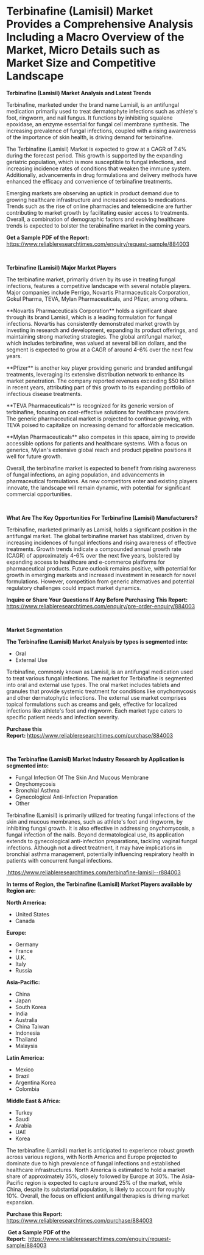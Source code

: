 <p><h1>Terbinafine (Lamisil) Market Provides a Comprehensive Analysis Including a Macro Overview of the Market, Micro Details such as Market Size and Competitive Landscape</h1></p><p><strong>Terbinafine (Lamisil) Market Analysis and Latest Trends</strong></p>
<p><p>Terbinafine, marketed under the brand name Lamisil, is an antifungal medication primarily used to treat dermatophyte infections such as athlete's foot, ringworm, and nail fungus. It functions by inhibiting squalene epoxidase, an enzyme essential for fungal cell membrane synthesis. The increasing prevalence of fungal infections, coupled with a rising awareness of the importance of skin health, is driving demand for terbinafine. </p><p>The Terbinafine (Lamisil) Market is expected to grow at a CAGR of 7.4% during the forecast period. This growth is supported by the expanding geriatric population, which is more susceptible to fungal infections, and increasing incidence rates of conditions that weaken the immune system. Additionally, advancements in drug formulations and delivery methods have enhanced the efficacy and convenience of terbinafine treatments. </p><p>Emerging markets are observing an uptick in product demand due to growing healthcare infrastructure and increased access to medications. Trends such as the rise of online pharmacies and telemedicine are further contributing to market growth by facilitating easier access to treatments. Overall, a combination of demographic factors and evolving healthcare trends is expected to bolster the terabinafine market in the coming years.</p></p>
<p><strong>Get a Sample PDF of the Report:&nbsp;</strong> <a href="https://www.reliableresearchtimes.com/enquiry/request-sample/884003?utm_campaign=2754&utm_medium=2&utm_source=Github&utm_content=ia&utm_term=19042025&utm_id=terbinafine-lamisil">https://www.reliableresearchtimes.com/enquiry/request-sample/884003</a></p>
<p>&nbsp;</p>
<p><strong>Terbinafine (Lamisil) Major Market Players</strong></p>
<p><p>The terbinafine market, primarily driven by its use in treating fungal infections, features a competitive landscape with several notable players. Major companies include Perrigo, Novartis Pharmaceuticals Corporation, Gokul Pharma, TEVA, Mylan Pharmaceuticals, and Pfizer, among others.</p><p>**Novartis Pharmaceuticals Corporation** holds a significant share through its brand Lamisil, which is a leading formulation for fungal infections. Novartis has consistently demonstrated market growth by investing in research and development, expanding its product offerings, and maintaining strong marketing strategies. The global antifungal market, which includes terbinafine, was valued at several billion dollars, and the segment is expected to grow at a CAGR of around 4-6% over the next few years.</p><p>**Pfizer** is another key player providing generic and branded antifungal treatments, leveraging its extensive distribution network to enhance its market penetration. The company reported revenues exceeding $50 billion in recent years, attributing part of this growth to its expanding portfolio of infectious disease treatments.</p><p>**TEVA Pharmaceuticals** is recognized for its generic version of terbinafine, focusing on cost-effective solutions for healthcare providers. The generic pharmaceutical market is projected to continue growing, with TEVA poised to capitalize on increasing demand for affordable medication.</p><p>**Mylan Pharmaceuticals** also competes in this space, aiming to provide accessible options for patients and healthcare systems. With a focus on generics, Mylan's extensive global reach and product pipeline positions it well for future growth.</p><p>Overall, the terbinafine market is expected to benefit from rising awareness of fungal infections, an aging population, and advancements in pharmaceutical formulations. As new competitors enter and existing players innovate, the landscape will remain dynamic, with potential for significant commercial opportunities.</p></p>
<p>&nbsp;</p>
<p><strong>What Are The Key Opportunities For Terbinafine (Lamisil) Manufacturers?</strong></p>
<p><p>Terbinafine, marketed primarily as Lamisil, holds a significant position in the antifungal market. The global terbinafine market has stabilized, driven by increasing incidences of fungal infections and rising awareness of effective treatments. Growth trends indicate a compounded annual growth rate (CAGR) of approximately 4-6% over the next five years, bolstered by expanding access to healthcare and e-commerce platforms for pharmaceutical products. Future outlook remains positive, with potential for growth in emerging markets and increased investment in research for novel formulations. However, competition from generic alternatives and potential regulatory challenges could impact market dynamics.</p></p>
<p><strong>Inquire or Share Your Questions If Any Before Purchasing This Report:</strong> <a href="https://www.reliableresearchtimes.com/enquiry/pre-order-enquiry/884003?utm_campaign=2754&utm_medium=2&utm_source=Github&utm_content=ia&utm_term=19042025&utm_id=terbinafine-lamisil">https://www.reliableresearchtimes.com/enquiry/pre-order-enquiry/884003</a></p>
<p>&nbsp;</p>
<p><strong>Market Segmentation</strong></p>
<p><strong>The Terbinafine (Lamisil) Market Analysis by types is segmented into:</strong></p>
<p><ul><li>Oral</li><li>External Use</li></ul></p>
<p><p>Terbinafine, commonly known as Lamisil, is an antifungal medication used to treat various fungal infections. The market for Terbinafine is segmented into oral and external use types. The oral market includes tablets and granules that provide systemic treatment for conditions like onychomycosis and other dermatophytic infections. The external use market comprises topical formulations such as creams and gels, effective for localized infections like athlete's foot and ringworm. Each market type caters to specific patient needs and infection severity.</p></p>
<p><strong>Purchase this Report:&nbsp;</strong><a href="https://www.reliableresearchtimes.com/purchase/884003?utm_campaign=2754&utm_medium=2&utm_source=Github&utm_content=ia&utm_term=19042025&utm_id=terbinafine-lamisil">https://www.reliableresearchtimes.com/purchase/884003</a></p>
<p>&nbsp;</p>
<p><strong>The Terbinafine (Lamisil) Market Industry Research by Application is segmented into:</strong></p>
<p><ul><li>Fungal Infection Of The Skin And Mucous Membrane</li><li>Onychomycosis</li><li>Bronchial Asthma</li><li>Gynecological Anti-Infection Preparation</li><li>Other</li></ul></p>
<p><p>Terbinafine (Lamisil) is primarily utilized for treating fungal infections of the skin and mucous membranes, such as athlete's foot and ringworm, by inhibiting fungal growth. It is also effective in addressing onychomycosis, a fungal infection of the nails. Beyond dermatological use, its application extends to gynecological anti-infection preparations, tackling vaginal fungal infections. Although not a direct treatment, it may have implications in bronchial asthma management, potentially influencing respiratory health in patients with concurrent fungal infections.</p></p>
<p><a href="https://www.reliableresearchtimes.com/terbinafine-lamisil--r884003?utm_campaign=2754&utm_medium=2&utm_source=Github&utm_content=ia&utm_term=19042025&utm_id=terbinafine-lamisil">&nbsp;https://www.reliableresearchtimes.com/terbinafine-lamisil--r884003</a></p>
<p><strong>In terms of Region, the Terbinafine (Lamisil) Market Players available by Region are:</strong></p>
<p>
    <p> <strong> North America: </strong>
        <ul>
            <li>United States</li>
            <li>Canada</li>
        </ul>
        </p> 
    <p> <strong> Europe: </strong>
        <ul>
            <li>Germany</li>
            <li>France</li>
            <li>U.K.</li>
            <li>Italy</li>
            <li>Russia</li>
        </ul>
        </p> 
    <p> <strong> Asia-Pacific: </strong>
        <ul>
            <li>China</li>
            <li>Japan</li>
            <li>South Korea</li>
            <li>India</li>
            <li>Australia</li>
            <li>China Taiwan</li>
            <li>Indonesia</li>
            <li>Thailand</li>
            <li>Malaysia</li>
        </ul>
        </p> 
    <p> <strong> Latin America: </strong>
        <ul>
            <li>Mexico</li>
            <li>Brazil</li>
            <li>Argentina Korea</li>
            <li>Colombia</li>
        </ul>
        </p> 
    <p> <strong> Middle East & Africa: </strong>
        <ul>
            <li>Turkey</li>
            <li>Saudi</li>
            <li>Arabia</li>
            <li>UAE</li>
            <li>Korea</li>
        </ul>
    </p>
    </p>
<p><p>The terbinafine (Lamisil) market is anticipated to experience robust growth across various regions, with North America and Europe projected to dominate due to high prevalence of fungal infections and established healthcare infrastructures. North America is estimated to hold a market share of approximately 35%, closely followed by Europe at 30%. The Asia-Pacific region is expected to capture around 25% of the market, while China, despite its substantial population, is likely to account for roughly 10%. Overall, the focus on efficient antifungal therapies is driving market expansion.</p></p>
<p><strong>Purchase this Report: </strong><a href="https://www.reliableresearchtimes.com/purchase/884003?utm_campaign=2754&utm_medium=2&utm_source=Github&utm_content=ia&utm_term=19042025&utm_id=terbinafine-lamisil">https://www.reliableresearchtimes.com/purchase/884003</a></p>
<p>&nbsp;<strong>Get a Sample PDF of the Report:&nbsp;&nbsp;</strong><a href="https://www.reliableresearchtimes.com/enquiry/request-sample/884003?utm_campaign=2754&utm_medium=2&utm_source=Github&utm_content=ia&utm_term=19042025&utm_id=terbinafine-lamisil">https://www.reliableresearchtimes.com/enquiry/request-sample/884003</a></p>
<p><strong></strong></p>
<p><p></p><p></p><p></p></p>